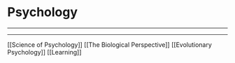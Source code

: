 # Psychology

---

---

[[Science of Psychology]]
[[The Biological Perspective]]
[[Evolutionary Psychology]]
[[Learning]]
